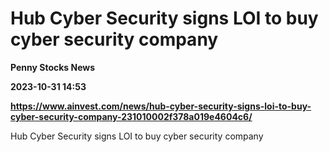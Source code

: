 # Hub Cyber Security signs LOI to buy cyber security company
**Penny Stocks News**

**2023-10-31 14:53**

**https://www.ainvest.com/news/hub-cyber-security-signs-loi-to-buy-cyber-security-company-231010002f378a019e4604c6/**

Hub Cyber Security signs LOI to buy cyber security company